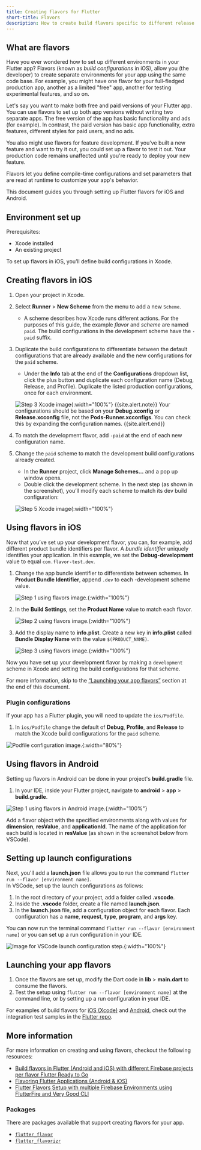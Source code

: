 ```yaml
---
title: Creating flavors for Flutter
short-title: Flavors
description: How to create build flavors specific to different release types or development environments.
---
```

## What are flavors
Have you ever wondered how to set up different environments in your Flutter app?
Flavors (known as _build configurations_ in iOS), allow you (the developer) to 
create separate environments for your app using the same code base. 
For example, you might have one flavor for your full-fledged production app, 
another as a limited "free" app, another for testing experimental features, and so on. 

Let's say you want to make both free and paid versions of your Flutter app. 
You can use flavors to set up both app versions 
without writing two separate apps. 
The free version of the app has basic functionality and ads (for example). 
In contrast, the paid version has basic app functionality, extra features, 
different styles for paid users, and no ads. 

You also might use flavors for feature development. 
If you’ve built a new feature and want to try it out, 
you could set up a flavor to test it out. 
Your production code remains unaffected 
until you're ready to deploy your new feature.

Flavors let you define compile-time configurations 
and set parameters that are read at runtime to customize
your app's behavior.

This document guides you through setting up Flutter flavors for iOS and Android. 

## Environment set up
Prerequisites:
* Xcode installed
* An existing project 

To set up flavors in iOS, you’ll define build configurations in Xcode. 

## Creating flavors in iOS

<ol markdown="1">
<li markdown="1">

Open your project in Xcode.

</li>
<li markdown=1>

Select **Runner** > **New Scheme** from the menu to add a new `Scheme`.  
* A scheme describes how Xcode runs different actions. 
  For the purposes of this guide, the example _flavor_ and _scheme_ are 
  named `paid`. 
  The build configurations in the development scheme 
  have the `-paid` suffix. 

</li>
<li markdown="1">

Duplicate the build configurations to differentiate between the 
default configurations that are already available and the new configurations 
for the `paid` scheme. 
* Under the **Info** tab at the end of the 
**Configurations** dropdown list, click the plus button and duplicate 
each configuration name (Debug, Release, and Profile). 
Duplicate the listed production configurations, once for each environment. 

![Step 3 Xcode image](/assets/images/docs/flavors/step3-ios-build-config.png){:width="100%"}
{{site.alert.note}}
  Your configurations should be based on your **Debug.xconfig** or **Release.xcconfig**
  file, not the **Pods-Runner.xcconfigs**. You can check this by expanding the configuration names. 
{{site.alert.end}}

</li>
<li markdown="1">

To match the development flavor, add `-paid` 
at the end of each new configuration name. 

</li>
<li markdown="1">

Change the `paid` scheme to match the development 
build configurations already created.
* In the **Runner** project, click **Manage Schemes…** and a pop up window opens. 
* Double click the development scheme. In the next step 
(as shown in the screenshot), you’ll modify each scheme 
to match its dev build configuration:

![Step 5 Xcode image](/assets/images/docs/flavors/step5-ios-scheme.png){:width="100%"}

</li>
</ol>

## Using flavors in iOS

Now that you’ve set up your development flavor, 
you can, for example, add different product bundle identifiers per flavor. 
A _bundle identifier_ uniquely identifies your application. 
In this example, we set the **Debug-development** value to equal 
`com.flavor-test.dev`. 

<ol markdown="1">
<li markdown="1">

Change the app bundle identifier to differentiate between schemes. 
In **Product Bundle Identifier**, append `.dev` to each -development scheme value.

![Step 1 using flavors image.](/assets/images/docs/flavors/step1-using-flavors.png){:width="100%"}  

</li>
<li markdown=1>

In the **Build Settings**, set the **Product Name** value to match each flavor. 

![Step 2 using flavors image.](/assets/images/docs/flavors/step2-using-flavors.png){:width="100%"}  

</li>
<li markdown=1>

Add the display name to **info.plist**. Create a new key in **info.plist** called **Bundle Display Name** 
with the value `$(PRODUCT_NAME)`. 

![Step 3 using flavors image.](/assets/images/docs/flavors/step3-using-flavors.png){:width="100%"}    

</li>
</ol>

Now you have set up your development flavor by making a `development` scheme 
in Xcode and setting the build configurations for that scheme. 

For more information, skip to the [“Launching your app flavors”][] 
section at the end of this document.

### Plugin configurations

If your app has a Flutter plugin, you will need to update the `ios/Podfile`. 

1. In `ios/Podfile` change the default of **Debug**, **Profile**, and **Release** 
to match the Xcode build configurations for the `paid` scheme.

![Podfile configuration image.](/assets/images/docs/flavors/podfile-config.png){:width="80%"}

## Using flavors in Android

Setting up flavors in Android can be done in your project's 
**build.gradle** file.

1. In your IDE, inside your Flutter project, 
navigate to **android** > **app** > **build.gradle**.   

![Step 1 using flavors in Android image.](/assets/images/docs/flavors/android-step1.png){:width="100%"}    

Add a flavor object with the specified environments along with values for 
**dimension**, **resValue**, and **applicationId**. 
The name of the application for each build is located in **resValue** 
(as shown in the screenshot below from VSCode).
## Setting up launch configurations

Next, you'll add a **launch.json** file allows you to run the command 
`flutter run --flavor [environment name]`.    
In VSCode, set up the launch configurations as follows:    
1. In the root directory of your project, add a folder called **.vscode**.    
2. Inside the **.vscode** folder, create a file named **launch.json**.    
3. In the **launch.json** file, add a configuration object for each flavor. 
Each configuration has a **name**, **request**, **type**, **program**, 
and **args** key.

You can now run the terminal command 
`flutter run --flavor [environment name]` or you can set up a run 
configuration in your IDE.

![Image for VSCode launch configuration step.](/assets/images/docs/flavors/vscode-config.png){:width="100%"}  

## Launching your app flavors

1. Once the flavors are set up, modify the Dart code in 
**lib** > **main.dart** to consume the flavors. 
2. Test the setup using `flutter run --flavor [environment name]` 
at the command line, or by setting up a run configuration in your IDE. 

For examples of build flavors for [iOS (Xcode)][] and [Android][], 
check out the integration test samples in the [Flutter repo][]. 

## More information
For more information on creating and using flavors, checkout
the following resources:
* [Build flavors in Flutter (Android and iOS) with different Firebase projects per flavor Flutter Ready to Go][]
* [Flavoring Flutter Applications (Android & iOS)][]
* [Flutter Flavors Setup with multiple Firebase Environments using FlutterFire and Very Good CLI][]

### Packages
There are packages available that support creating flavors for your app. 


* [`flutter_flavor`][]
* [`flutter_flavorizr`][]

[“Launching your app flavors”]: {{site.url}}/deployment/flavors/#launching-your-app-flavors
[Flutter repo]: {{site.repo.flutter}}/blob/master/dev/integration_tests/flavors/lib/main.dart
[iOS (Xcode)]: {{site.repo.flutter}}/tree/master/dev/integration_tests/flavors/ios
[Android]: {{site.repo.flutter}}/tree/master/dev/integration_tests/flavors/android
[Build flavors in Flutter (Android and iOS) with different Firebase projects per flavor Flutter Ready to Go]: {{site.medium}}/@animeshjain/build-flavors-in-flutter-android-and-ios-with-different-firebase-projects-per-flavor-27c5c5dac10b
[Flavoring Flutter Applications (Android & iOS)]: {{site.medium}}/flutter-community/flavoring-flutter-applications-android-ios-ea39d3155346
[Flutter Flavors Setup with multiple Firebase Environments using FlutterFire and Very Good CLI]: https://codewithandrea.com/articles/flutter-flavors-for-firebase-apps/
[`flutter_flavor`]: {{site.pub}}/packages/flutter_flavor
[`flutter_flavorizr`]: {{site.pub}}/packages/flutter_flavorizr

